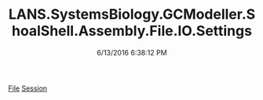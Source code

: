 ﻿---
title: LANS.SystemsBiology.GCModeller.ShoalShell.Assembly.File.IO.Settings
date: 6/13/2016 6:38:12 PM
---

[File](T-LANS.SystemsBiology.GCModeller.ShoalShell.Assembly.File.IO.Settings.File.html)
[Session](T-LANS.SystemsBiology.GCModeller.ShoalShell.Assembly.File.IO.Settings.Session.html)
